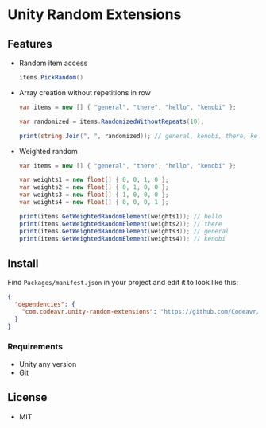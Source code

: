 Unity Random Extensions
===

## Features
* Random item access
  ```c#
  items.PickRandom()
  ```
* Array creation without repetitions in row
  ```c#
  var items = new [] { "general", "there", "hello", "kenobi" };

  var randomized = items.RandomizedWithoutRepeats(10);

  print(string.Join(", ", randomized)); // general, kenobi, there, kenobi, hello, there, general, kenobi, hello, there
  ```
* Weighted random
  ```c#
  var items = new [] { "general", "there", "hello", "kenobi" };

  var weights1 = new float[] { 0, 0, 1, 0 };
  var weights2 = new float[] { 0, 1, 0, 0 };
  var weights3 = new float[] { 1, 0, 0, 0 };
  var weights4 = new float[] { 0, 0, 0, 1 };

  print(items.GetWeightedRandomElement(weights1)); // hello
  print(items.GetWeightedRandomElement(weights2)); // there
  print(items.GetWeightedRandomElement(weights3)); // general
  print(items.GetWeightedRandomElement(weights4)); // kenobi
  ```


## Install

Find `Packages/manifest.json` in your project and edit it to look like this:
```json
{
  "dependencies": {
    "com.codeavr.unity-random-extensions": "https://github.com/Codeavr/UnityRandomExtensions.git"
  }
}
```


### Requirements

* Unity any version
* Git

## License

* MIT
